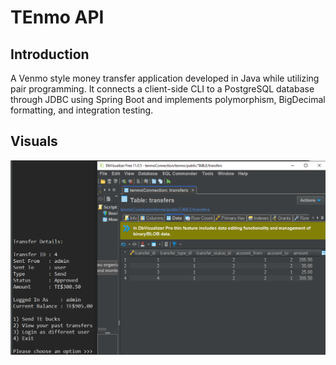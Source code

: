 # TEnmo API

## Introduction
A Venmo style money transfer application developed in Java while utilizing pair programming. It connects a client-side CLI to a PostgreSQL database through JDBC using Spring Boot and implements polymorphism, BigDecimal formatting, and integration testing.
## Visuals
![screenshot](tenmo.jpg "TEnmo API")